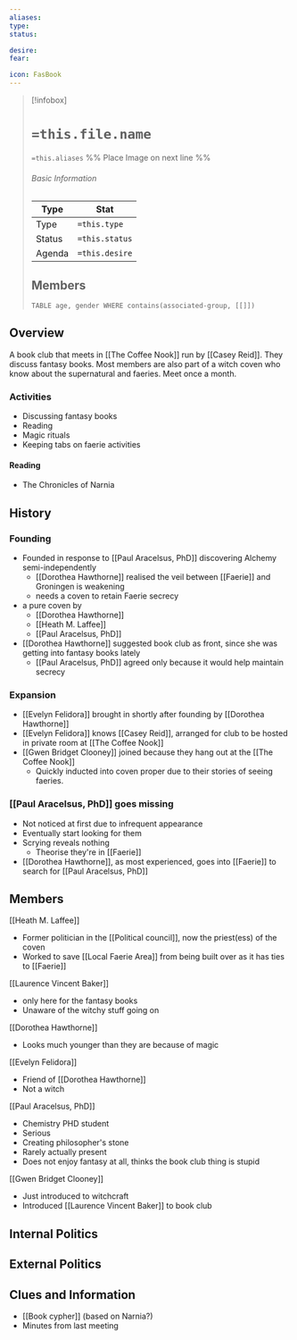 ```yaml
---
aliases: 
type:
status:

desire:
fear:

icon: FasBook
---
```


> [!infobox]
> # `=this.file.name`
> `=this.aliases`
> %% Place Image on next line %%
> ###### Basic Information
> Type |  Stat |
> ---|---|
> Type | `=this.type` |
> Status | `=this.status` |
> Agenda | `=this.desire` |
> ## Members
>```dataview 
> TABLE age, gender WHERE contains(associated-group, [[]]) 
>```
## Overview
A book club that meets in [[The Coffee Nook]] run by [[Casey Reid]]. They discuss fantasy books. Most members are also part of a witch coven who know about the supernatural and faeries. Meet once a month. 

### Activities
- Discussing fantasy books
- Reading
- Magic rituals
- Keeping tabs on faerie activities
#### Reading
- The Chronicles of Narnia

## History

### Founding
- Founded in response to [[Paul Aracelsus, PhD]] discovering Alchemy semi-independently
	- [[Dorothea Hawthorne]] realised the veil between [[Faerie]] and Groningen is weakening
	- needs a coven to retain Faerie secrecy
- a pure coven by 
	- [[Dorothea Hawthorne]]
	- [[Heath M. Laffee]]
	- [[Paul Aracelsus, PhD]]
- [[Dorothea Hawthorne]] suggested book club as front, since she was getting into fantasy books lately
	- [[Paul Aracelsus, PhD]] agreed only because it would help maintain secrecy

### Expansion
- [[Evelyn Felidora]] brought in shortly after founding by [[Dorothea Hawthorne]]
- [[Evelyn Felidora]] knows [[Casey Reid]], arranged for club to be hosted in private room at [[The Coffee Nook]]
- [[Gwen Bridget Clooney]] joined because they hang out at the [[The Coffee Nook]]
	- Quickly inducted into coven proper due to their stories of seeing faeries. 

### [[Paul Aracelsus, PhD]] goes missing
- Not noticed at first due to infrequent appearance
- Eventually start looking for them
- Scrying reveals nothing
	- Theorise they're in [[Faerie]]
- [[Dorothea Hawthorne]], as most experienced, goes into [[Faerie]] to search for [[Paul Aracelsus, PhD]]

## Members
[[Heath M. Laffee]]
- Former politician in the [[Political council]], now the priest(ess) of the coven
- Worked to save [[Local Faerie Area]] from being built over as it has ties to [[Faerie]]

[[Laurence Vincent Baker]]
- only here for the fantasy books
- Unaware of the witchy stuff going on

[[Dorothea Hawthorne]]
- Looks much younger than they are because of magic

[[Evelyn Felidora]]
- Friend of [[Dorothea Hawthorne]]
- Not a witch

[[Paul Aracelsus, PhD]]
- Chemistry PHD student
- Serious
- Creating philosopher's stone
- Rarely actually present
- Does not enjoy fantasy at all, thinks the book club thing is stupid

[[Gwen Bridget Clooney]]
- Just introduced to witchcraft 
- Introduced [[Laurence Vincent Baker]] to book club


## Internal Politics

## External Politics

## Clues and Information
- [[Book cypher]] (based on Narnia?)
- Minutes from last meeting 